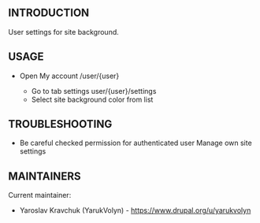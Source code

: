 INTRODUCTION
------------

User settings for site background.

USAGE
-------------
 
 * Open My account /user/{user}

   - Go to tab settings user/{user}/settings
   - Select site background color from list
   
TROUBLESHOOTING
---------------

 * Be careful checked permission for authenticated user Manage own site settings

MAINTAINERS
-----------

Current maintainer:
 * Yaroslav Kravchuk (YarukVolyn) - https://www.drupal.org/u/yarukvolyn

